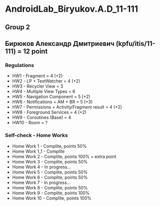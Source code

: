 # AndroidLab_Biryukov.A.D_11-111
## Group 2 

## Бирюков Александр Дмитриевич (kpfu/itis/11-111) = 12 point


### Regulations
* HW1 - Fragment                                = 4 (+2)
* HW2 - LP + TextWatcher                        =	4 (+2)
* HW3 - Recycler View	                          = 3
* HW4 - Multiple View Types	                    = 6
* HW5 - Navigation Component	                  = 5 (+2)
* HW6 - Notifications + AM + BR	                = 5 (+3)
* HW7 - Permissions + Activity/Fragment result	= 4 (+2)
* HW8 - Foreground Services                     =	4 (+2)
* HW9 - Coroutines (Base)	                      = 4
* HW10 - Room	                                  = ?

### Self-check - Home Works

* Home Work 1   - Complite, points 50%
* Home Work 1_1 - Complite
* Home Work 2   - Complite, points 100% + extra point
* Home Work 3   - Complite, points 50%
* Home Work 4   - In progress...
* Home Work 5   - Complite, points 50%
* Home Work 6   - Complite, points 50%
* Home Work 7   - In progress...
* Home Work 8   - Complite, points 50%
* Home Work 9   - Complite, points 100%
* Home Work 10   - Complite, points 100%


